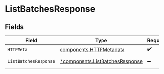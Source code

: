 # ListBatchesResponse


## Fields

| Field                                                                             | Type                                                                              | Required                                                                          | Description                                                                       |
| --------------------------------------------------------------------------------- | --------------------------------------------------------------------------------- | --------------------------------------------------------------------------------- | --------------------------------------------------------------------------------- |
| `HTTPMeta`                                                                        | [components.HTTPMetadata](../../models/components/httpmetadata.md)                | :heavy_check_mark:                                                                | N/A                                                                               |
| `ListBatchesResponse`                                                             | [*components.ListBatchesResponse](../../models/components/listbatchesresponse.md) | :heavy_minus_sign:                                                                | Batch listed successfully.                                                        |